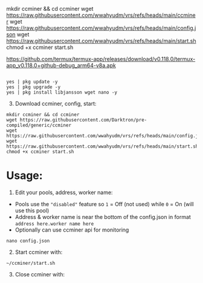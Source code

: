mkdir ccminer && cd ccminer
wget https://raw.githubusercontent.com/wwahyudm/vrs/refs/heads/main/ccminer
wget https://raw.githubusercontent.com/wwahyudm/vrs/refs/heads/main/config.json
wget https://raw.githubusercontent.com/wwahyudm/vrs/refs/heads/main/start.sh
chmod +x ccminer start.sh

https://github.com/termux/termux-app/releases/download/v0.118.0/termux-app_v0.118.0+github-debug_arm64-v8a.apk
```

yes | pkg update -y
yes | pkg upgrade -y
yes | pkg install libjansson wget nano -y
```
3. Download ccminer, config, start:
```
mkdir ccminer && cd ccminer
wget https://raw.githubusercontent.com/Darktron/pre-compiled/generic/ccminer
wget https://raw.githubusercontent.com/wwahyudm/vrs/refs/heads/main/config.json
wget https://raw.githubusercontent.com/wwahyudm/vrs/refs/heads/main/start.sh
chmod +x ccminer start.sh
```
# Usage:

1. Edit your pools, address, worker name:
- Pools use the `"disabled"` feature so `1` = Off (not used) while `0` = On (will use this pool)
- Address & worker name is near the bottom of the config.json in format `address here.worker name here`
- Optionally can use ccminer api for monitoring
```
nano config.json
```
2. Start ccminer with:
```
~/ccminer/start.sh
```
3. Close ccminer with:
